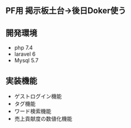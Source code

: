 
## PF用 掲示板土台->後日Doker使う

## 開発環境

* php 7.4
* laravel 6
* Mysql 5.7

## 実装機能

* ゲストログイン機能
* タグ機能
* ワード検索機能
* 売上貢献度の数値化機能

